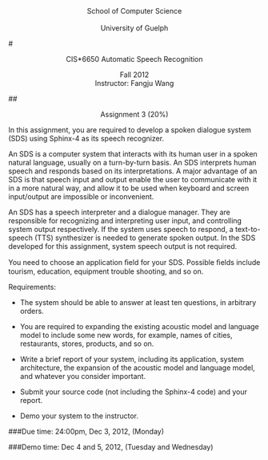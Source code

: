 <center>School of Computer Science</center>
<br>
<center>University of Guelph</center>

#<center>CIS*6650 Automatic Speech Recognition</center>
<center>Fall 2012</center>
<center>Instructor: Fangju Wang</center>

##<center>Assignment 3 (20%)</center>

In this assignment, you are required to develop a spoken dialogue system (SDS) using Sphinx-4 as its speech recognizer.

An SDS is a computer system that interacts with its human user in a spoken natural language, usually on a turn-by-turn basis. An SDS interprets human speech and responds based on its interpretations. A major advantage of an SDS is that speech input and output enable the user to communicate with it in a more natural way, and allow it to be used when keyboard and screen input/output are impossible or inconvenient.

An SDS has a speech interpreter and a dialogue manager. They are responsible for recognizing and interpreting user input, and controlling system output respectively. If the system uses speech to respond, a text-to-speech (TTS) synthesizer is needed to generate spoken output. In the SDS developed for this assignment, system speech output is not required.

You need to choose an application ﬁeld for your SDS. Possible ﬁelds include tourism, education, equipment trouble shooting, and so on.

Requirements:

* The system should be able to answer at least ten questions, in arbitrary orders.

* You are required to expanding the existing acoustic model and language model to include some new words, for example, names of cities, restaurants, stores, products, and so on.

* Write a brief report of your system, including its application, system architecture, the expansion of the acoustic model and language model, and whatever you consider important.

* Submit your source code (not including the Sphinx-4 code) and your report.

* Demo your system to the instructor.

###Due time: 24:00pm, Dec 3, 2012, (Monday)

###Demo time: Dec 4 and 5, 2012, (Tuesday and Wednesday)
